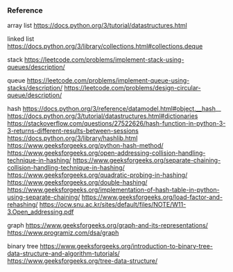 ### Reference
array list
https://docs.python.org/3/tutorial/datastructures.html

linked list
https://docs.python.org/3/library/collections.html#collections.deque

stack
https://leetcode.com/problems/implement-stack-using-queues/description/

queue
https://leetcode.com/problems/implement-queue-using-stacks/description/
https://leetcode.com/problems/design-circular-queue/description/

hash
https://docs.python.org/3/reference/datamodel.html#object.__hash__
https://docs.python.org/3/tutorial/datastructures.html#dictionaries
https://stackoverflow.com/questions/27522626/hash-function-in-python-3-3-returns-different-results-between-sessions
https://docs.python.org/3/library/hashlib.html
https://www.geeksforgeeks.org/python-hash-method/
https://www.geeksforgeeks.org/open-addressing-collision-handling-technique-in-hashing/
https://www.geeksforgeeks.org/separate-chaining-collision-handling-technique-in-hashing/
https://www.geeksforgeeks.org/quadratic-probing-in-hashing/
https://www.geeksforgeeks.org/double-hashing/
https://www.geeksforgeeks.org/implementation-of-hash-table-in-python-using-separate-chaining/
https://www.geeksforgeeks.org/load-factor-and-rehashing/
https://ocw.snu.ac.kr/sites/default/files/NOTE/W11-3.Open_addressing.pdf

graph
https://www.geeksforgeeks.org/graph-and-its-representations/
https://www.programiz.com/dsa/graph

binary tree
https://www.geeksforgeeks.org/introduction-to-binary-tree-data-structure-and-algorithm-tutorials/
https://www.geeksforgeeks.org/tree-data-structure/